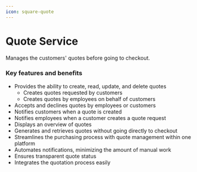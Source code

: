 ```yaml
---
icon: square-quote
---
```


# Quote Service

Manages the customers' quotes before going to checkout.

### Key features and benefits

* Provides the ability to create, read, update, and delete quotes
  * Creates quotes requested by customers
  * Creates quotes by employees on behalf of customers
* Accepts and declines quotes by employees or customers
* Notifies customers when a quote is created
* Notifies employees when a customer creates a quote request
* Displays an overview of quotes
* Generates and retrieves quotes without going directly to checkout
* Streamlines the purchasing process with quote management within one platform
* Automates notifications, minimizing the amount of manual work
* Ensures transparent quote status
* Integrates the quotation process easily
